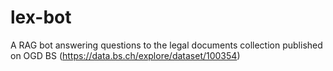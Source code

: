 # lex-bot
A RAG bot answering questions to the legal documents collection published on OGD BS (https://data.bs.ch/explore/dataset/100354)
